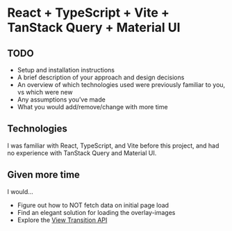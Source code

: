 # React + TypeScript + Vite + TanStack Query + Material UI

## TODO

- Setup and installation instructions
- A brief description of your approach and design decisions
- An overview of which technologies used were previously familiar to you, vs which were new
- Any assumptions you’ve made
- What you would add/remove/change with more time

## Technologies

I was familiar with React, TypeScript, and Vite before this project, and had no experience with TanStack Query and Material UI.

## Given more time

I would...

- Figure out how to NOT fetch data on initial page load
- Find an elegant solution for loading the overlay-images
- Explore the [View Transition API](https://developer.mozilla.org/en-US/docs/Web/API/View_Transition_API)
